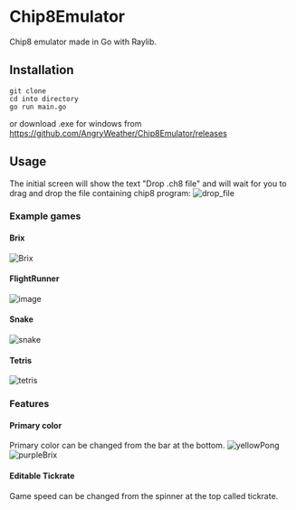 # Chip8Emulator
Chip8 emulator made in Go with Raylib.
## Installation
```
git clone
cd into directory
go run main.go
```
or download .exe for windows from https://github.com/AngryWeather/Chip8Emulator/releases

## Usage
The initial screen will show the text "Drop .ch8 file" and will wait for you to
drag and drop the file containing chip8 program:
![drop_file](https://github.com/AngryWeather/Chip8Emulator/assets/105065960/f8936bcf-2625-4074-8bfb-807d7e7731a4)
### Example games
#### Brix
![Brix](https://github.com/AngryWeather/Chip8Emulator/assets/105065960/0d585b91-4069-4e3d-a6b6-b811bbad999e)
#### FlightRunner
![image](https://github.com/AngryWeather/Chip8Emulator/assets/105065960/816e41e2-921b-4543-b05b-daa2cd24ec96)
#### Snake
![snake](https://github.com/AngryWeather/Chip8Emulator/assets/105065960/627533af-56e5-4468-9d71-6362bcd2186b)
#### Tetris
![tetris](https://github.com/AngryWeather/Chip8Emulator/assets/105065960/bdcd1ac6-c658-4bd2-b6ff-5f0fa0269155)
### Features
#### Primary color
Primary color can be changed from the bar at the bottom.
![yellowPong](https://github.com/AngryWeather/Chip8Emulator/assets/105065960/ec2ed476-7117-4136-b17c-2e55b0b2bd0d)
![purpleBrix](https://github.com/AngryWeather/Chip8Emulator/assets/105065960/d3bfa0d4-7fa5-4594-af61-89c49ade70d0)
#### Editable Tickrate
Game speed can be changed from the spinner at the top called tickrate.

